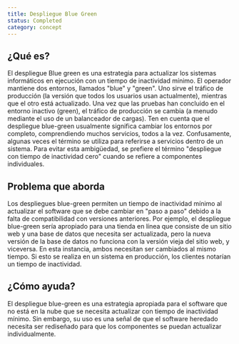 ```yaml
---
title: Despliegue Blue Green
status: Completed
category: concept
---
```


## ¿Qué es?

El despliegue Blue green es una estrategia para actualizar los sistemas informáticos en ejecución con un tiempo de inactividad mínimo. El operador mantiene dos entornos, llamados "blue" y "green". Uno sirve el tráfico de producción (la versión que todos los usuarios usan actualmente), mientras que el otro está actualizado. Una vez que las pruebas han concluido en el entorno inactivo (green), el tráfico de producción se cambia (a menudo mediante el uso de un balanceador de cargas). Ten en cuenta que el despliegue blue-green usualmente significa cambiar los entornos por completo, comprendiendo muchos servicios, todos a la vez. Confusamente, algunas veces el término se utiliza para referirse a servicios dentro de un sistema. Para evitar esta ambigüedad, se prefiere el término "despliegue con tiempo de inactividad cero" cuando se refiere a componentes individuales. 

## Problema que aborda
Los despliegues blue-green permiten un tiempo de inactividad mínimo al actualizar el software que se debe cambiar en "paso a paso" debido a la falta de compatibilidad con versiones anteriores. Por ejemplo, el despliegue blue-green sería apropiado para una tienda en línea que consiste de un sitio web y una base de datos que necesita ser actualizada, pero la nueva versión de la base de datos no funciona con la versión vieja del sitio web, y viceversa. En esta instancia, ambos necesitan ser cambiados al mismo tiempo. Si esto se realiza en un sistema en producción, los clientes notarían un tiempo de inactividad.

## ¿Cómo ayuda?
El despliegue blue-green es una estrategia apropiada para el software que no está en la nube que se necesita actualizar con tiempo de inactividad mínimo. Sin embargo, su uso es una señal de que el software heredado necesita ser rediseñado para que los componentes se puedan actualizar individualmente.
